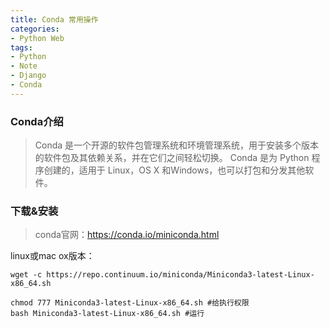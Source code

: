 ```yaml
---
title: Conda 常用操作
categories:
- Python Web
tags: 
- Python
- Note
- Django
- Conda
---
```



### Conda介绍

> Conda 是一个开源的软件包管理系统和环境管理系统，用于安装多个版本的软件包及其依赖关系，并在它们之间轻松切换。 Conda 是为 Python 程序创建的，适用于 Linux，OS X 和Windows，也可以打包和分发其他软件。

### 下载&安装
> conda官网：https://conda.io/miniconda.html

linux或mac ox版本：

```
wget -c https://repo.continuum.io/miniconda/Miniconda3-latest-Linux-x86_64.sh

chmod 777 Miniconda3-latest-Linux-x86_64.sh #给执行权限
bash Miniconda3-latest-Linux-x86_64.sh #运行
```






